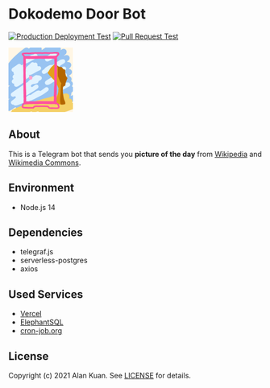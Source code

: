 # Dokodemo Door Bot
[![Production Deployment Test](https://github.com/Alan-Kuan/dokodemo-door-bot/actions/workflows/test-push.yml/badge.svg?branch=test)](https://github.com/Alan-Kuan/dokodemo-door-bot/actions/workflows/test-push.yml)
[![Pull Request Test](https://github.com/Alan-Kuan/dokodemo-door-bot/actions/workflows/test-pr.yml/badge.svg)](https://github.com/Alan-Kuan/dokodemo-door-bot/actions/workflows/test-pr.yml)

<img src="images/profile.png" width="128px" alt="bot profile" />

## About
This is a Telegram bot that sends you **picture of the day** from [Wikipedia](https://en.wikipedia.org) and [Wikimedia Commons](https://commons.wikimedia.org).

## Environment
- Node.js 14

## Dependencies
- telegraf.js
- serverless-postgres
- axios

## Used Services
- [Vercel](https://vercel.com/)
- [ElephantSQL](https://www.elephantsql.com/)
- [cron-job.org](https://cron-job.org/en/)

## License
Copyright (c) 2021 Alan Kuan. See [LICENSE](LICENSE) for details.
